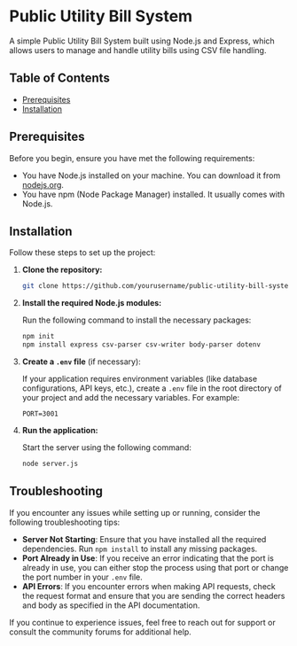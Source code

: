 # Public Utility Bill System

A simple Public Utility Bill System built using Node.js and Express, which allows users to manage and handle utility bills using CSV file handling.

## Table of Contents

- [Prerequisites](#prerequisites)
- [Installation](#installation)


## Prerequisites

Before you begin, ensure you have met the following requirements:

- You have Node.js installed on your machine. You can download it from [nodejs.org](https://nodejs.org/).
- You have npm (Node Package Manager) installed. It usually comes with Node.js.

## Installation

Follow these steps to set up the project:

1. **Clone the repository:**

   ```bash
   git clone https://github.com/yourusername/public-utility-bill-system.git
   
2. **Install the required Node.js modules:**

   Run the following command to install the necessary packages:

   ```bash
   npm init
   npm install express csv-parser csv-writer body-parser dotenv
3. **Create a `.env` file** (if necessary):

   If your application requires environment variables (like database configurations, API keys, etc.), create a `.env` file in the root directory of your project and add the necessary variables. For example:

   ```plaintext
   PORT=3001
4. **Run the application:**

   Start the server using the following command:

   ```bash
   node server.js
## Troubleshooting

If you encounter any issues while setting up or running, consider the following troubleshooting tips:

- **Server Not Starting**: Ensure that you have installed all the required dependencies. Run `npm install` to install any missing packages.
- **Port Already in Use**: If you receive an error indicating that the port is already in use, you can either stop the process using that port or change the port number in your `.env` file.
- **API Errors**: If you encounter errors when making API requests, check the request format and ensure that you are sending the correct headers and body as specified in the API documentation.

If you continue to experience issues, feel free to reach out for support or consult the community forums for additional help.
